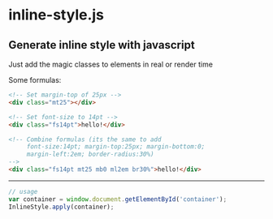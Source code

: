 # inline-style.js
Generate inline style with javascript
-------

Just add the magic classes to elements in real or render time

Some formulas:
```html
<!-- Set margin-top of 25px -->
<div class="mt25"></div>
```
```html
<!-- Set font-size to 14pt -->
<div class="fs14pt">hello!</div>
```
```html
<!-- Combine formulas (its the same to add 
     font-size:14pt; margin-top:25px; margin-bottom:0; 
     margin-left:2em; border-radius:30%)
-->
<div class="fs14pt mt25 mb0 ml2em br30%">hello!</div>
```

-------
```js
// usage
var container = window.document.getElementById('container');
InlineStyle.apply(container);
```
